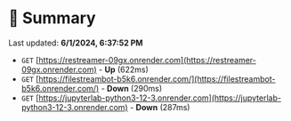 # 📖 Summary
Last updated: **6/1/2024, 6:37:52 PM**

- `GET` [https://restreamer-09gx.onrender.com](https://restreamer-09gx.onrender.com) - **Up** (622ms)
- `GET` [https://filestreambot-b5k6.onrender.com/](https://filestreambot-b5k6.onrender.com/) - **Down** (290ms)
- `GET` [https://jupyterlab-python3-12-3.onrender.com](https://jupyterlab-python3-12-3.onrender.com) - **Down** (287ms)
